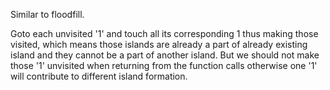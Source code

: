 Similar to floodfill.

Goto each unvisited '1' and touch all its corresponding 1 thus making those visited, which means those islands are already a part of already existing island and they cannot be a part of another island.
But we should not make those '1' unvisited when returning from the function calls otherwise one '1' will contribute to different island formation.
